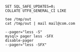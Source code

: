 	SET SQL_SAFE_UPDATES=0;
	COLLATE UTF8_GENERAL_CI LIKE

	tee /tmp/out
	cat /tmp/out | mail mail@com.com

	--pager="less -S"
	mysql> pager less -SFX
	disable-pager
	--pager="less -SFX"